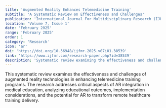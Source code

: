 ```yaml
---
title: 'Augmented Reality Enhances Telemedicine Training'
subtitle: 'A Systematic Review on Effectiveness and Challenges'
publication: 'International Journal For Multidisciplinary Research (IJFMR)'
location: 'Volume 7, Issue 1'
date: 'February 2025'
range: 'February 2025'
order: 1
category: 'Research'
icon: 'ar'
doi: 'https://doi.org/10.36948/ijfmr.2025.v07i01.38539'
link: 'https://www.ijfmr.com/research-paper.php?id=38539'
description: 'Systematic review examining the effectiveness and challenges of augmented reality in enhancing telemedicine training, focusing on educational outcomes and implementation considerations.'
---
```


This systematic review examines the effectiveness and challenges of augmented reality technologies in enhancing telemedicine training programs. The research addresses critical aspects of AR integration in medical education, analyzing educational outcomes, implementation considerations, and the potential for AR to transform remote healthcare training delivery.
